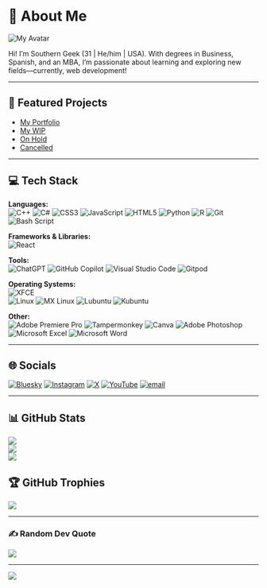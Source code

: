 # 💫 About Me
![My Avatar](https://github.com/user-attachments/assets/1c02cbb1-cd20-45be-8f8f-021ca5f12a7e)


Hi! I’m Southern Geek (31 | He/him | USA). With degrees in Business, Spanish, and an MBA, I’m passionate about learning and exploring new fields—currently, web development!

---

## 🚀 Featured Projects
- [My Portfolio]([https://github.com/Southern-Geek/awesome-portfolio](https://github.com/Southern-Geek/Full-Portfolio))
- [My WIP]([https://github.com/Southern-Geek/datacruncher](https://github.com/Southern-Geek/The-WIP-Zone))
- [On Hold]([https://github.com/Southern-Geek/The-On-Hold-Zone])
- [Cancelled]([])

---

## 💻 Tech Stack

**Languages:**  
![C++](https://img.shields.io/badge/c++-%2300599C.svg?style=plastic&logo=c%2B%2B&logoColor=white) ![C#](https://img.shields.io/badge/c%23-%23239120.svg?style=plastic&logo=csharp&logoColor=white) ![CSS3](https://img.shields.io/badge/css3-%231572B6.svg?style=plastic&logo=css3&logoColor=white) ![JavaScript](https://img.shields.io/badge/javascript-%23323330.svg?style=plastic&logo=javascript&logoColor=%23F7DF1E) ![HTML5](https://img.shields.io/badge/html5-%23E34F26.svg?style=plastic&logo=html5&logoColor=white) ![Python](https://img.shields.io/badge/python-3670A0?style=plastic&logo=python&logoColor=ffdd54) ![R](https://img.shields.io/badge/r-%23276DC3.svg?style=plastic&logo=r&logoColor=white) ![Git](https://img.shields.io/badge/git-%23F05033.svg?style=plastic&logo=git&logoColor=white)  ![Bash Script](https://img.shields.io/badge/bash_script-%23121011.svg?style=plastic&logo=gnu-bash&logoColor=white)

**Frameworks & Libraries:**  
![React](https://img.shields.io/badge/react-%2320232a.svg?style=plastic&logo=react&logoColor=%2361DAFB) 

**Tools:**  
![ChatGPT](https://img.shields.io/badge/chatGPT-74aa9c?style=for-the-badge&logo=openai&logoColor=white) ![GitHub Copilot](https://img.shields.io/badge/github_copilot-8957E5?style=for-the-badge&logo=github-copilot&logoColor=white) ![Visual Studio Code](https://img.shields.io/badge/Visual%20Studio%20Code-0078d7.svg?style=for-the-badge&logo=visual-studio-code&logoColor=white) ![Gitpod](https://img.shields.io/badge/gitpod-f06611.svg?style=for-the-badge&logo=gitpod&logoColor=white)

**Operating Systems:**  
![XFCE](https://img.shields.io/badge/XFCE-%232284F2.svg?style=plastic&logo=xfce&logoColor=white)  
![Linux](https://img.shields.io/badge/Linux-FCC624?style=for-the-badge&logo=linux&logoColor=black) ![MX Linux](https://img.shields.io/badge/-MX%20Linux-%23000000?style=for-the-badge&logo=MXlinux&logoColor=white) ![Lubuntu](https://img.shields.io/badge/-Lubuntu-%230065C2?style=for-the-badge&logo=lubuntu&logoColor=white) ![Kubuntu](https://img.shields.io/badge/-KUbuntu-%230079C1?style=for-the-badge&logo=kubuntu&logoColor=white) 

**Other:**  
 ![Adobe Premiere Pro](https://img.shields.io/badge/Adobe%20Premiere%20Pro-9999FF.svg?style=plastic&logo=Adobe%20Premiere%20Pro&logoColor=white) ![Tampermonkey](https://img.shields.io/badge/tampermonkey-%2300485B.svg?style=plastic&logo=tampermonkey&logoColor=white) ![Canva](https://img.shields.io/badge/Canva-%2300C4CC.svg?style=plastic&logo=Canva&logoColor=white) ![Adobe Photoshop](https://img.shields.io/badge/adobe%20photoshop-%2331A8FF.svg?style=plastic&logo=adobe%20photoshop&logoColor=white) ![Microsoft Excel](https://img.shields.io/badge/Microsoft_Excel-217346?style=for-the-badge&logo=microsoft-excel&logoColor=white) ![Microsoft Word](https://img.shields.io/badge/Microsoft_Word-2B579A?style=for-the-badge&logo=microsoft-word&logoColor=white) 

 
---

## 🌐 Socials

[![Bluesky](https://img.shields.io/badge/bluesky-0285FF?style=for-the-badge&logo=bluesky&logoColor=%23FFFFFF)](https://bsky.app/profile/southerngeek.bsky.social‬) [![Instagram](https://img.shields.io/badge/Instagram-%23E4405F.svg?logo=Instagram&logoColor=white)](https://instagram.com/southerngeek94) [![X](https://img.shields.io/badge/X-black.svg?logo=X&logoColor=white)](https://x.com/southern_geek94) [![YouTube](https://img.shields.io/badge/YouTube-%23FF0000.svg?logo=YouTube&logoColor=white)](https://youtube.com/@SouthernGeek-94) [![email](https://img.shields.io/badge/Email-D14836?logo=gmail&logoColor=white)](mailto:southerngeek94@gmail.com) 

---

## 📊 GitHub Stats

![](https://github-readme-stats.vercel.app/api?username=Southern-Geek&theme=dark&hide_border=false&include_all_commits=false&count_private=false)<br/>
![](https://nirzak-streak-stats.vercel.app/?user=Southern-Geek&theme=dark&hide_border=false)<br/>
![](https://github-readme-stats.vercel.app/api/top-langs/?username=Southern-Geek&theme=dark&hide_border=false&include_all_commits=false&count_private=false&layout=compact)


## 🏆 GitHub Trophies

![](https://github-profile-trophy.vercel.app/?username=Southern-Geek&theme=shadow_red&no-frame=false&no-bg=true&margin-w=4)

---

### ✍️ Random Dev Quote

[![](https://visitcount.itsvg.in/api?id=Southern-Geek&icon=9&color=4)](https://visitcount.itsvg.in)

---

[![](https://visitcount.itsvg.in/api?id=southern-geek&icon=0&color=0)](https://visitcount.itsvg.in)

